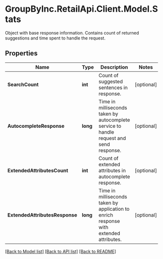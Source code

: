 # GroupByInc.RetailApi.Client.Model.Stats
Object with base response information. Contains count of returned suggestions and time spent to handle the request.

## Properties

Name | Type | Description | Notes
------------ | ------------- | ------------- | -------------
**SearchCount** | **int** | Count of suggested sentences in response. | [optional] 
**AutocompleteResponse** | **long** | Time in milliseconds taken by autocomplete service to handle request and send response. | [optional] 
**ExtendedAttributesCount** | **int** | Count of extended attributes in autocomplete response. | [optional] 
**ExtendedAttributesResponse** | **long** | Time in milliseconds taken by application to enrich response with extended attributes. | [optional] 

[[Back to Model list]](../README.md#documentation-for-models) [[Back to API list]](../README.md#documentation-for-api-endpoints) [[Back to README]](../README.md)

